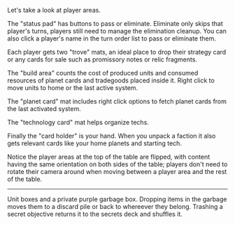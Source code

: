 Let's take a look at player areas.

The "status pad" has buttons to pass or eliminate. Eliminate only skips that player's turns, players still need to manage the elimination cleanup. You can also click a player's name in the turn order list to pass or eliminate them.

Each player gets two "trove" mats, an ideal place to drop their strategy card or any cards for sale such as promissory notes or relic fragments.

The "build area" counts the cost of produced units and consumed resources of planet cards and tradegoods placed inside it. Right click to move units to home or the last active system.

The "planet card" mat includes right click options to fetch planet cards from the last activated system.

The "technology card" mat helps organize techs.

Finally the "card holder" is your hand. When you unpack a faction it also gets relevant cards like your home planets and starting tech.

Notice the player areas at the top of the table are flipped, with content having the same orientation on both sides of the table; players don't need to rotate their camera around when moving between a player area and the rest of the table.

---

Unit boxes and a private purple garbage box. Dropping items in the garbage moves them to a discard pile or back to whereever they belong. Trashing a secret objective returns it to the secrets deck and shuffles it.

